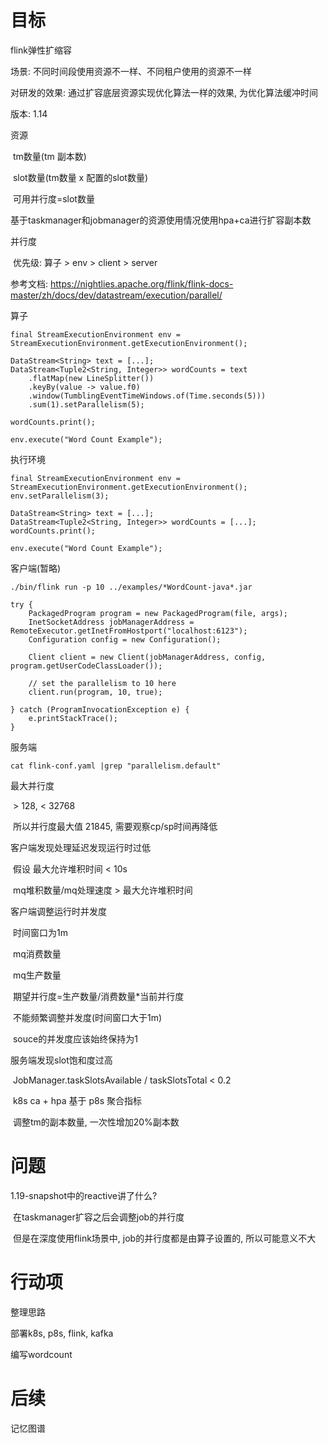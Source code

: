 # 目标

flink弹性扩缩容

场景: 不同时间段使用资源不一样、不同租户使用的资源不一样

对研发的效果: 通过扩容底层资源实现优化算法一样的效果, 为优化算法缓冲时间



版本: 1.14



资源

​	tm数量(tm 副本数)

​	slot数量(tm数量 x 配置的slot数量)

​	可用并行度=slot数量



基于taskmanager和jobmanager的资源使用情况使用hpa+ca进行扩容副本数



并行度

​	优先级: 算子 > env > client > server

参考文档: https://nightlies.apache.org/flink/flink-docs-master/zh/docs/dev/datastream/execution/parallel/

算子

```
final StreamExecutionEnvironment env = StreamExecutionEnvironment.getExecutionEnvironment();

DataStream<String> text = [...];
DataStream<Tuple2<String, Integer>> wordCounts = text
    .flatMap(new LineSplitter())
    .keyBy(value -> value.f0)
    .window(TumblingEventTimeWindows.of(Time.seconds(5)))
    .sum(1).setParallelism(5);

wordCounts.print();

env.execute("Word Count Example");
```

执行环境

```
final StreamExecutionEnvironment env = StreamExecutionEnvironment.getExecutionEnvironment();
env.setParallelism(3);

DataStream<String> text = [...];
DataStream<Tuple2<String, Integer>> wordCounts = [...];
wordCounts.print();

env.execute("Word Count Example");
```

客户端(暂略)

```
./bin/flink run -p 10 ../examples/*WordCount-java*.jar
```

```
try {
    PackagedProgram program = new PackagedProgram(file, args);
    InetSocketAddress jobManagerAddress = RemoteExecutor.getInetFromHostport("localhost:6123");
    Configuration config = new Configuration();

    Client client = new Client(jobManagerAddress, config, program.getUserCodeClassLoader());

    // set the parallelism to 10 here
    client.run(program, 10, true);

} catch (ProgramInvocationException e) {
    e.printStackTrace();
}
```

服务端

```
cat flink-conf.yaml |grep "parallelism.default"
```

最大并行度

​	> 128, <  32768

​	所以并行度最大值 21845, 需要观察cp/sp时间再降低

客户端发现处理延迟发现运行时过低

​	假设 最大允许堆积时间 < 10s

​	mq堆积数量/mq处理速度 > 最大允许堆积时间

客户端调整运行时并发度

​	时间窗口为1m

​	mq消费数量

​	mq生产数量

​	期望并行度=生产数量/消费数量*当前并行度



​	不能频繁调整并发度(时间窗口大于1m)

​	souce的并发度应该始终保持为1

服务端发现slot饱和度过高

​	JobManager.taskSlotsAvailable / taskSlotsTotal < 0.2

​	k8s ca + hpa 基于 p8s 聚合指标

​	调整tm的副本数量, 一次性增加20%副本数

# 问题

1.19-snapshot中的reactive讲了什么?

​	在taskmanager扩容之后会调整job的并行度

​	但是在深度使用flink场景中, job的并行度都是由算子设置的, 所以可能意义不大

# 行动项

整理思路

部署k8s, p8s, flink, kafka

编写wordcount



# 后续

记忆图谱
